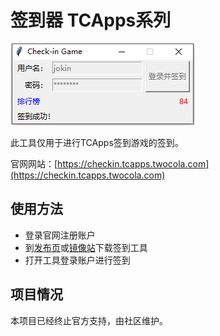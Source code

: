 # 签到器 TCApps系列

![UI](./ui.png)

此工具仅用于进行TCApps签到游戏的签到。

官网网站：[https://checkin.tcapps.twocola.com](https://checkin.tcapps.twocola.com)

## 使用方法

- 登录官网注册账户
- 到[发布页](https://github.com/jokin1999/tcapps-checkin/releases)或[镜像站](https://appsmirror.twocola.com/)下载签到工具
- 打开工具登录账户进行签到

## 项目情况

本项目已经终止官方支持，由社区维护。

